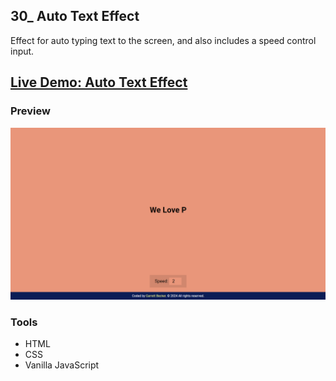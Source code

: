 ## 30_ Auto Text Effect

Effect for auto typing text to the screen, and also includes a speed control input.

## [Live Demo: Auto Text Effect](https://30-auto-text-effect-gdbecker.netlify.app/)

### Preview

!["HomePage"](./HomePage.png)

### Tools
- HTML
- CSS
- Vanilla JavaScript